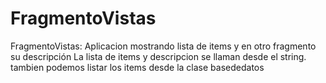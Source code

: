 # FragmentoVistas
FragmentoVistas: Aplicacion mostrando lista de items y en otro fragmento su descripción
La lista de items y descripcion se llaman desde el string.
tambien podemos listar los items desde la clase basededatos

